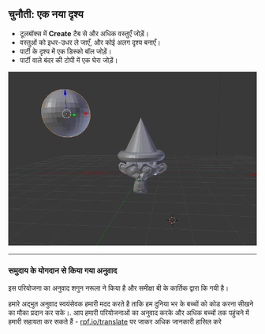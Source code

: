 ## चुनौती: एक नया दृश्य

+ टूलबॉक्स में **Create** टैब से और अधिक वस्तुएँ जोड़ें।
+ वस्तुओं को इधर-उधर ले जाएँ, और कोई अलग दृश्य बनाएँ।
+ पार्टी के दृश्य में एक डिस्को बॉल जोड़ें।
+ पार्टी वाले बंदर की टोपी में एक घेरा जोड़ें।

![चुनौती](images/challenge.png)

***

### समुदाय के योगदान से किया गया अनुवाद 

इस परियोजना का अनुवाद शगुन नरूला ने किया है और समीक्षा बी के कार्तिक द्वारा कि गयी  है।

हमारे अद्भुत अनुवाद स्वयंसेवक हमारी मदद करते है ताकि हम दुनिया भर के बच्चों को कोड करना सीखने का मौका प्रदान कर सके।. आप हमारी परियोजनाओं का अनुवाद करके और अधिक बच्चों तक पहुंचने में हमारी सहायता कर सकते हैं - [rpf.io/translate](https://rpf.io/translate) पर जाकर अधिक जानकारी हासिल करे